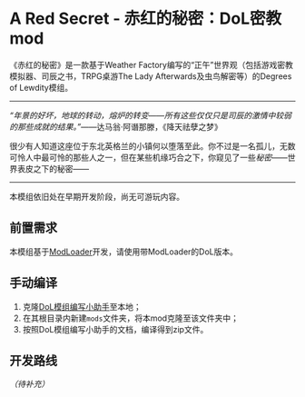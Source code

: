 # A Red Secret - 赤红的秘密：DoL密教mod

《赤红的秘密》是一款基于Weather Factory编写的“正午”世界观（包括游戏密教模拟器、司辰之书，TRPG桌游The Lady Afterwards及虫鸟解密等）的Degrees of Lewdity模组。

---

*“年景的好坏，地球的转动，熔炉的转变——所有这些仅仅只是司辰的激情中较弱的那些成就的结果。”*——达马翁·阿谮那滕，《降天祛孽之梦》

很少有人知道这座位于东北英格兰的小镇何以堕落至此。你不过是一名孤儿，无数可怜人中最可怜的那些人之一，但在某些机缘巧合之下，你窥见了一些*秘密*——世界表皮之下的秘密——

---

本模组依旧处在早期开发阶段，尚无可游玩内容。

## 前置需求

本模组基于[ModLoader](https://github.com/Lyoko-Jeremie/sugarcube-2-ModLoader)开发，请使用带ModLoader的DoL版本。

## 手动编译

1. 克隆[DoL模组编写小助手](https://github.com/NumberSir/DOL-Mod-Created-Helper)至本地；
2. 在其根目录内新建`mods`文件夹，将本mod克隆至该文件夹中；
3. 按照DoL模组编写小助手的文档，编译得到zip文件。

## 开发路线

*（待补充）*